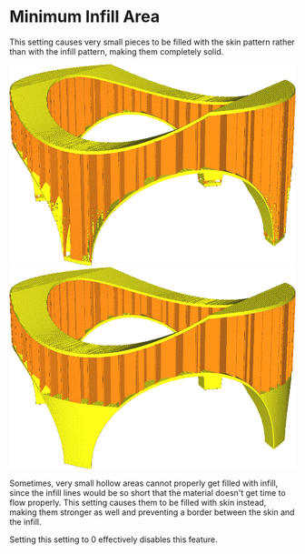 Minimum Infill Area
====
This setting causes very small pieces to be filled with the skin pattern rather than with the infill pattern, making them completely solid.

<!--screenshot {
"image_path": "min_infill_area_disabled.png",
"models": [{"script": "stature.scad"}],
"camera_position": [-64, 224, 82],
"settings": {
    "wall_line_count": 0,
    "min_infill_area": 0
},
"colours": 32
}-->
<!--screenshot {
"image_path": "min_infill_area_150.png",
"models": [{"script": "stature.scad"}],
"camera_position": [-64, 224, 82],
"settings": {
    "wall_line_count": 0,
    "min_infill_area": 150
},
"colours": 32
}-->
![Set to 0, the thin feet of this model get filled with infill](images/min_infill_area_disabled.png)
![Set to 150, the feet get filled with skin](images/min_infill_area_150.png)

Sometimes, very small hollow areas cannot properly get filled with infill, since the infill lines would be so short that the material doesn't get time to flow properly. This setting causes them to be filled with skin instead, making them stronger as well and preventing a border between the skin and the infill.

Setting this setting to 0 effectively disables this feature.